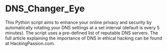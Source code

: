 # DNS_Changer_Eye
This Python script aims to enhance your online privacy and security by automatically rotating your DNS settings at a set interval (default is every 5 minutes). The script uses a pre-defined list of reputable DNS servers. The full article explaining the importance of DNS in ethical hacking can be found at HackingPassion.com. 
